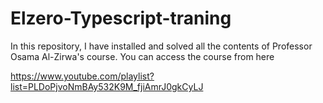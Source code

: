 # Elzero-Typescript-traning

In this repository, I have installed and solved all the contents of Professor Osama Al-Zirwa's course. You can access the course from here

https://www.youtube.com/playlist?list=PLDoPjvoNmBAy532K9M_fjiAmrJ0gkCyLJ
